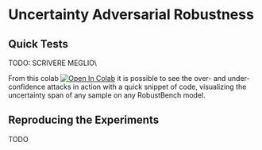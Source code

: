 # Uncertainty Adversarial Robustness

## Quick Tests
TODO: SCRIVERE MEGLIO\

From this colab [![Open In Colab](https://colab.research.google.com/assets/colab-badge.svg)](https://colab.research.google.com/drive/1vVbEmkDVWsgPJMSMEnc_aBqPn6P7YrkG?usp=sharing) it is possible to see the over- and under-confidence attacks in action with a quick snippet of code, visualizing the uncertainty span of any sample on any RobustBench model.

## Reproducing the Experiments
TODO
